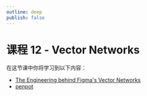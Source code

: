 ```yaml
---
outline: deep
publish: false
---
```


# 课程 12 - Vector Networks

在这节课中你将学习到以下内容：

-   [The Engineering behind Figma's Vector Networks]
-   [penpot]

[The Engineering behind Figma's Vector Networks]: https://alexharri.com/blog/vector-networks
[penpot]: https://github.com/penpot/penpot
